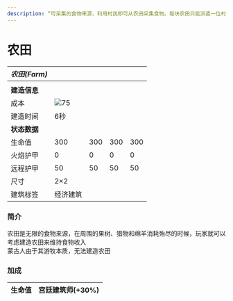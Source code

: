 ```yaml
---
description: “可采集的食物来源，利用村民即可从农田采集食物。每块农田只能派遣一位村民耕作”
---
```


# 农田

| _**农田(Farm)**_                                                                                                                              |                                                                                                   |     |     |     |
| ------------------------------------------------------------------------------------------------------------------------------------------- | ------------------------------------------------------------------------------------------------- | --- | --- | --- |
| <img src="https://seicing-1257171891.cos.ap-nanjing.myqcloud.com/3fatcatpool/aoe4/tech/%E5%86%9C%E7%94%B0.png" alt="" data-size="original"> |                                                                                                   |     |     |     |
| **建造信息**                                                                                                                                    |                                                                                                   |     |     |     |
| 成本                                                                                                                                          | ![](https://seicing-1257171891.cos.ap-nanjing.myqcloud.com/3fatcatpool/aoe4/tech/%E6%9C%A8.png)75 |     |     |     |
| 建造时间                                                                                                                                        | 6秒                                                                                                |     |     |     |
| **状态数据**                                                                                                                                    |                                                                                                   |     |     |     |
| 生命值                                                                                                                                         | 300                                                                                               | 300 | 300 | 300 |
| 火焰护甲                                                                                                                                        | 0                                                                                                 | 0   | 0   | 0   |
| 远程护甲                                                                                                                                        | 50                                                                                                | 50  | 50  | 50  |
| 尺寸                                                                                                                                          | 2×2                                                                                               |     |     |     |
| 建筑标签                                                                                                                                        | 经济建筑                                                                                              |     |     |     |

### 简介

农田是无限的食物来源，在周围的果树、猎物和绵羊消耗殆尽的时候，玩家就可以考虑建造农田来维持食物收入\
蒙古人由于其游牧本质，无法建造农田

### 加成 <a href="#sp" id="sp"></a>

| 生命值 | <img src="https://seicing-1257171891.cos.ap-nanjing.myqcloud.com/3fatcatpool/aoe4/tech/%E5%AE%AB%E5%BB%B7%E5%BB%BA%E7%AD%91%E5%B8%88.png" alt="" data-size="line">宫廷建筑师(+30%) |
| --- | ----------------------------------------------------------------------------------------------------------------------------------------------------------------------------- |
